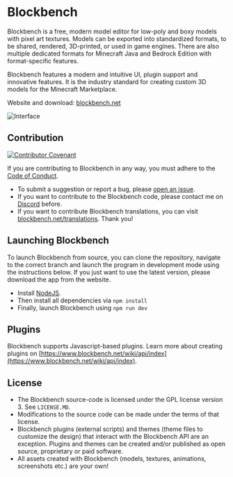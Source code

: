 # Blockbench

Blockbench is a free, modern model editor for low-poly and boxy models with pixel art textures.
Models can be exported into standardized formats, to be shared, rendered, 3D-printed, or used in game engines. There are also multiple dedicated formats for Minecraft Java and Bedrock Edition with format-specific features. 

Blockbench features a modern and intuitive UI, plugin support and innovative features. It is the industry standard for creating custom 3D models for the Minecraft Marketplace.

Website and download: [blockbench.net](https://www.blockbench.net)


![Interface](https://web.blockbench.net/content/front_page_app.png)



## Contribution

[![Contributor Covenant](https://img.shields.io/badge/Contributor%20Covenant-2.0-4baaaa.svg)](CODE_OF_CONDUCT.MD)

If you are contributing to Blockbench in any way, you must adhere to the [Code of Conduct](https://github.com/JannisX11/blockbench/blob/master/CODE_OF_CONDUCT.MD).

* To submit a suggestion or report a bug, please [open an issue](https://github.com/JannisX11/blockbench/issues/new).
* If you want to contribute to the Blockbench code, please contact me on [Discord](https://discord.gg/sGkj78W) before.
* If you want to contribute Blockbench translations, you can visit [blockbench.net/translations](https://blockbench.net/translations/). Thank you!



## Launching Blockbench

To launch Blockbench from source, you can clone the repository, navigate to the correct branch and launch the program in development mode using the instructions below. If you just want to use the latest version, please download the app from the website.

* Install [NodeJS](https://nodejs.org/en/).
* Then install all dependencies via
`npm install`
* Finally, launch Blockbench using
`npm run dev`



## Plugins

Blockbench supports Javascript-based plugins. Learn more about creating plugins on [https://www.blockbench.net/wiki/api/index](https://www.blockbench.net/wiki/api/index).



## License

* The Blockbench source-code is licensed under the GPL license version 3. See `LICENSE.MD`.
* Modifications to the source code can be made under the terms of that license.
* Blockbench plugins (external scripts) and themes (theme files to customize the design) that interact with the Blockbench API are an exception. Plugins and themes can be created and/or published as open source, proprietary or paid software.
* All assets created with Blockbench (models, textures, animations, screenshots etc.) are your own!

